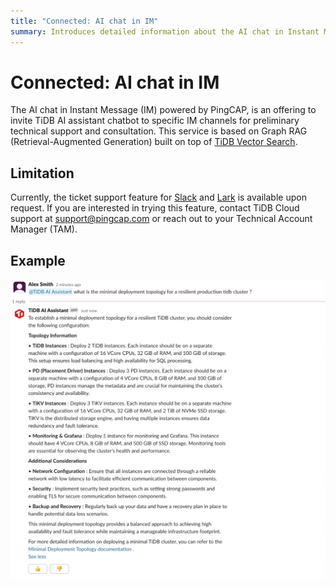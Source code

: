 ```yaml
---
title: "Connected: AI chat in IM"
summary: Introduces detailed information about the AI chat in Instant Message (IM).
---
```


# Connected: AI chat in IM

The AI chat in Instant Message (IM) powered by PingCAP, is an offering to invite TiDB AI assistant chatbot to specific IM channels for preliminary technical support and consultation. This service is based on Graph RAG (Retrieval-Augmented Generation) built on top of [TiDB Vector Search](/tidb-cloud/vector-search-overview.md).

## Limitation

Currently, the ticket support feature for [Slack](https://slack.com/) and [Lark](https://www.larksuite.com/) is available upon request. If you are interested in trying this feature, contact TiDB Cloud support at <a href="mailto:support@pingcap.com">support@pingcap.com</a> or reach out to your Technical Account Manager (TAM).

## Example

![ai-chat-example](/media/tidb-cloud/connected-ai-chat-example.png)
